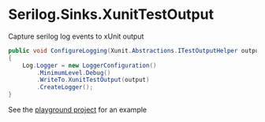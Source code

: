 # Serilog.Sinks.XunitTestOutput
Capture serilog log events to xUnit output

```csharp
public void ConfigureLogging(Xunit.Abstractions.ITestOutputHelper output)
{
    Log.Logger = new LoggerConfiguration()
        .MinimumLevel.Debug()
        .WriteTo.XunitTestOutput(output)
        .CreateLogger();
}
```

See the [playground project](https://github.com/davetimmins/serilog-sinks-xunittestoutput/blob/master/src/playground/Tests.cs) for an example
